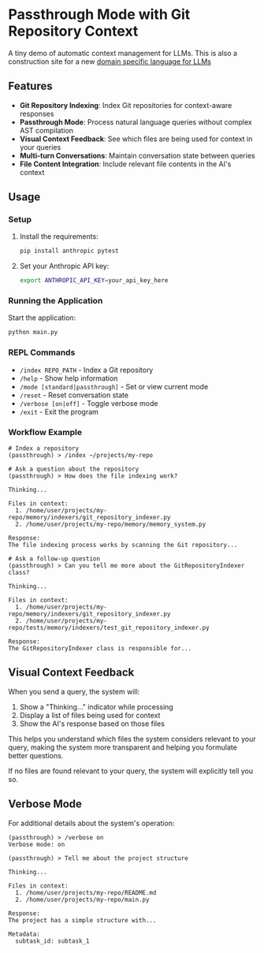 # Passthrough Mode with Git Repository Context

A tiny demo of automatic context management for LLMs. This is also a construction site for a new [domain specific language for LLMs](./docs/)

## Features

- **Git Repository Indexing**: Index Git repositories for context-aware responses
- **Passthrough Mode**: Process natural language queries without complex AST compilation
- **Visual Context Feedback**: See which files are being used for context in your queries
- **Multi-turn Conversations**: Maintain conversation state between queries
- **File Content Integration**: Include relevant file contents in the AI's context

## Usage

### Setup

1. Install the requirements:
   ```bash
   pip install anthropic pytest
   ```

2. Set your Anthropic API key:
   ```bash
   export ANTHROPIC_API_KEY=your_api_key_here
   ```

### Running the Application

Start the application:
```bash
python main.py
```

### REPL Commands

- `/index REPO_PATH` - Index a Git repository
- `/help` - Show help information
- `/mode [standard|passthrough]` - Set or view current mode
- `/reset` - Reset conversation state
- `/verbose [on|off]` - Toggle verbose mode
- `/exit` - Exit the program

### Workflow Example

```
# Index a repository
(passthrough) > /index ~/projects/my-repo

# Ask a question about the repository
(passthrough) > How does the file indexing work?

Thinking...

Files in context:
  1. /home/user/projects/my-repo/memory/indexers/git_repository_indexer.py
  2. /home/user/projects/my-repo/memory/memory_system.py

Response:
The file indexing process works by scanning the Git repository...

# Ask a follow-up question
(passthrough) > Can you tell me more about the GitRepositoryIndexer class?

Thinking...

Files in context:
  1. /home/user/projects/my-repo/memory/indexers/git_repository_indexer.py
  2. /home/user/projects/my-repo/tests/memory/indexers/test_git_repository_indexer.py

Response:
The GitRepositoryIndexer class is responsible for...
```

## Visual Context Feedback

When you send a query, the system will:

1. Show a "Thinking..." indicator while processing
2. Display a list of files being used for context
3. Show the AI's response based on those files

This helps you understand which files the system considers relevant to your query, making the system more transparent and helping you formulate better questions.

If no files are found relevant to your query, the system will explicitly tell you so.

## Verbose Mode

For additional details about the system's operation:

```
(passthrough) > /verbose on
Verbose mode: on

(passthrough) > Tell me about the project structure

Thinking...

Files in context:
  1. /home/user/projects/my-repo/README.md
  2. /home/user/projects/my-repo/main.py

Response:
The project has a simple structure with...

Metadata:
  subtask_id: subtask_1
```
